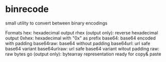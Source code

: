 # binrecode

small utility to convert between binary encodings

Formats
hex: hexadecimal output
rhex (output only): reverse hexadecimal output
0xhex: hexadecimal with "0x" as prefix
base64: base64 encoded with padding
base64raw: base64 without padding
base64url: url safe base64 variant
base64urlraw: url safe base64 variant witout padding
raw: raw bytes
go (output only): bytearray representation ready for copy& paste

